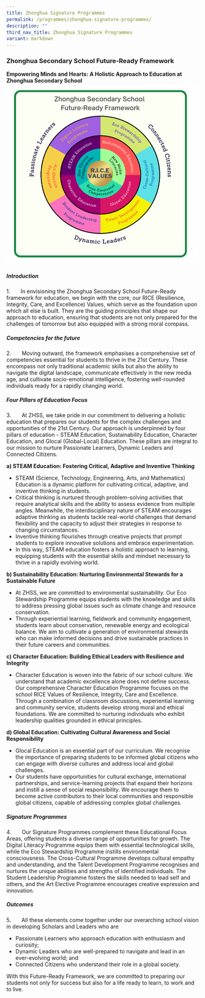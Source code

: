 ```yaml
---
title: Zhonghua Signature Programmes
permalink: /programmes/zhonghua-signature-programmes/
description: ""
third_nav_title: Zhonghua Signature Programmes
variant: markdown
---
```

### **Zhonghua Secondary School Future-Ready Framework**

**Empowering Minds and Hearts: A Holistic Approach to Education at Zhonghua Secondary School**
![](/images/Picture1.png)

##### **Introduction**
1.       In envisioning the Zhonghua Secondary School Future-Ready framework for education, we begin with the core, our RICE (Resilience, Integrity, Care, and Excellence) Values, which serve as the foundation upon which all else is built. They are the guiding principles that shape our approach to education, ensuring that students are not only prepared for the challenges of tomorrow but also equipped with a strong moral compass.

##### **Competencies for the future**
2.       Moving outward, the framework emphasises a comprehensive set of competencies essential for students to thrive in the 21st Century. These encompass not only traditional academic skills but also the ability to navigate the digital landscape, communicate effectively in the new media age, and cultivate socio-emotional intelligence, fostering well-rounded individuals ready for a rapidly changing world.

##### **Four Pillars of Education Focus**
3.       At ZHSS, we take pride in our commitment to delivering a holistic education that prepares our students for the complex challenges and opportunities of the 21st Century. Our approach is underpinned by four pillars of education - STEAM Education, Sustainability Education, Character Education, and Glocal (Global-Local) Education. These pillars are integral to our mission to nurture Passionate Learners, Dynamic Leaders and Connected Citizens.

**a)   STEAM Education: Fostering Critical, Adaptive and Inventive Thinking**
*   STEAM (Science, Technology, Engineering, Arts, and Mathematics) Education is a dynamic platform for cultivating critical, adaptive, and inventive thinking in students.
*   Critical thinking is nurtured through problem-solving activities that require analytical skills and the ability to assess evidence from multiple angles. Meanwhile, the interdisciplinary nature of STEAM encourages adaptive thinking as students tackle real-world challenges that demand flexibility and the capacity to adjust their strategies in response to changing circumstances.
*   Inventive thinking flourishes through creative projects that prompt students to explore innovative solutions and embrace experimentation.
*   In this way, STEAM education fosters a holistic approach to learning, equipping students with the essential skills and mindset necessary to thrive in a rapidly evolving world.

**b)   Sustainability Education: Nurturing Environmental Stewards for a Sustainable Future**
*   At ZHSS, we are committed to environmental sustainability. Our Eco Stewardship Programme equips students with the knowledge and skills to address pressing global issues such as climate change and resource conservation.
*   Through experiential learning, fieldwork and community engagement, students learn about conservation, renewable energy and ecological balance. We aim to cultivate a generation of environmental stewards who can make informed decisions and drive sustainable practices in their future careers and communities.

**c)   Character Education: Building Ethical Leaders with Resilience and Integrity**
*   Character Education is woven into the fabric of our school culture. We understand that academic excellence alone does not define success. Our comprehensive Character Education Programme focuses on the school RICE Values of Resilience, Integrity, Care and Excellence. Through a combination of classroom discussions, experiential learning and community service, students develop strong moral and ethical foundations. We are committed to nurturing individuals who exhibit leadership qualities grounded in ethical principles.

**d)   Global Education: Cultivating Cultural Awareness and Social Responsibility**
*   Glocal Education is an essential part of our curriculum. We recognise the importance of preparing students to be informed global citizens who can engage with diverse cultures and address local and global challenges.
*   Our students have opportunities for cultural exchange, international partnerships, and service-learning projects that expand their horizons and instill a sense of social responsibility. We encourage them to become active contributors to their local communities and responsible global citizens, capable of addressing complex global challenges.

##### **Signature Programmes**
4.       Our Signature Programmes complement these Educational Focus Areas, offering students a diverse range of opportunities for growth. The Digital Literacy Programme equips them with essential technological skills, while the Eco Stewardship Programme instills environmental consciousness. The Cross-Cultural Programme develops cultural empathy and understanding, and the Talent Development Programme recognises and nurtures the unique abilities and strengths of identified individuals. The Student Leadership Programme fosters the skills needed to lead self and others, and the Art Elective Programme encourages creative expression and innovation.

##### **Outcomes**
5.       All these elements come together under our overarching school vision in developing Scholars and Leaders who are

*   Passionate Learners who approach education with enthusiasm and curiosity;
*   Dynamic Leaders who are well-prepared to navigate and lead in an ever-evolving world; and
*   Connected Citizens who understand their role in a global society.

With this Future-Ready Framework, we are committed to preparing our students not only for success but also for a life ready to learn, to work and to live.